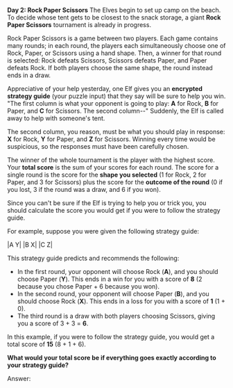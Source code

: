 **Day 2: Rock Paper Scissors**
The Elves begin to set up camp on the beach. To decide whose tent gets to be closest to the snack storage, a giant **Rock Paper Scissors** tournament is already in progress.

Rock Paper Scissors is a game between two players. Each game contains many rounds; in each round, the players each simultaneously choose one of Rock, Paper, or Scissors using a hand shape. Then, a winner for that round is selected: Rock defeats Scissors, Scissors defeats Paper, and Paper defeats Rock. If both players choose the same shape, the round instead ends in a draw.

Appreciative of your help yesterday, one Elf gives you an **encrypted strategy guide** (your puzzle input) that they say will be sure to help you win. "The first column is what your opponent is going to play: **A** for Rock, **B** for Paper, and **C** for Scissors. The second column--" Suddenly, the Elf is called away to help with someone's tent.

The second column, you reason, must be what you should play in response: **X** for Rock, **Y** for Paper, and **Z** for Scissors. Winning every time would be suspicious, so the responses must have been carefully chosen.

The winner of the whole tournament is the player with the highest score. Your **total score** is the sum of your scores for each round. The score for a single round is the score for the **shape you selected** (1 for Rock, 2 for Paper, and 3 for Scissors) plus the score for the **outcome of the round** (0 if you lost, 3 if the round was a draw, and 6 if you won).

Since you can't be sure if the Elf is trying to help you or trick you, you should calculate the score you would get if you were to follow the strategy guide.

For example, suppose you were given the following strategy guide:

|A Y|
|B X|
|C Z|

This strategy guide predicts and recommends the following:

- In the first round, your opponent will choose Rock (**A**), and you should choose Paper (**Y**). This ends in a win for you with a score of **8** (2 because you chose Paper + 6 because you won).
- In the second round, your opponent will choose Paper (**B**), and you should choose Rock (**X**). This ends in a loss for you with a score of **1** (1 + 0).
- The third round is a draw with both players choosing Scissors, giving you a score of 3 + 3 = **6**.

In this example, if you were to follow the strategy guide, you would get a total score of **15** (8 + 1 + 6).

**What would your total score be if everything goes exactly according to your strategy guide?**

Answer:

